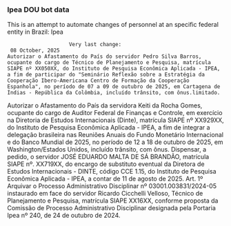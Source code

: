  ### Ipea DOU bot data
 This is an attempt to automate changes of personnel at an specific federal entity in Brazil: Ipea
 
                        Very last change: 
 	 08 October, 2025
	Autorizar o Afastamento do País do servidor Pedro Silva Barros, ocupante do cargo de Técnico de Planejamento e Pesquisa, matrícula SIAPE nº XX050XX, do Instituto de Pesquisa Econômica Aplicada - IPEA, a fim de participar do "Seminário Reflexão sobre a Estratégia da Cooperação Ibero-Americana Centro de Formação da Cooperação Espanhola", no período de 07 a 09 de outubro de 2025, em Cartagena de Índias - República da Colômbia, incluído trânsito, com ônus.limitado.
Autorizar o Afastamento do País da servidora Keiti da Rocha Gomes, ocupante do cargo de Auditor Federal de Finanças e Controle, em exercício na Diretoria de Estudos Internacionais (Dinte), matrícula SIAPE nº XX929XX, do Instituto de Pesquisa Econômica Aplicada - IPEA, a fim de integrar a delegação brasileira nas Reuniões Anuais do Fundo Monetário Internacional e do Banco Mundial de 2025, no período de 12 a 18 de outubro de 2025, em Washington/Estados Unidos, incluído trânsito, com ônus.
Dispensar, a pedido, o servidor JOSÉ EDUARDO MALTA DE SÁ BRANDÃO, matrícula SIAPE nº. XX719XX, do encargo de substituto eventual da Diretora de Estudos Internacionais - DINTE, código CCE 1.15, do Instituto de Pesquisa Econômica Aplicada - IPEA, a contar de 11 de agosto de 2025.
Art. 1º Arquivar o Processo Administrativo Disciplinar nº 03001.003831/2024-05 instaurado em face do servidor Ricardo Cicchelli Velloso, Técnico de Planejamento e Pesquisa, matrícula SIAPE XX16XX, conforme proposta da Comissão de Processo Administrativo Disciplinar designada pela Portaria Ipea nº 240, de 24 de outubro de 2024.
